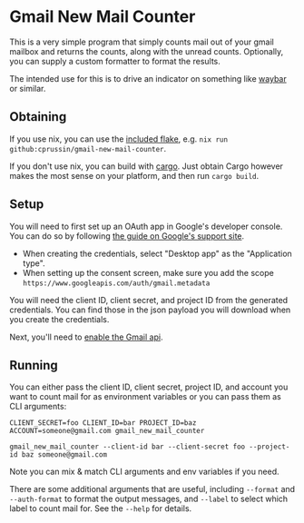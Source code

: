 # Gmail New Mail Counter

This is a very simple program that simply counts mail out of your gmail mailbox
and returns the counts, along with the unread counts.  Optionally, you can
supply a custom formatter to format the results.

The intended use for this is to drive an indicator on something like
[waybar](https://github.com/Alexays/Waybar) or similar.

## Obtaining

If you use nix, you can use the [included flake](./flake.nix), e.g. `nix run
github:cprussin/gmail-new-mail-counter`.

If you don't use nix, you can build with
[cargo](https://doc.rust-lang.org/cargo/).  Just obtain Cargo however makes the
most sense on your platform, and then run `cargo build`.

## Setup

You will need to first set up an OAuth app in Google's developer console.  You
can do so by following [the guide on Google's support
site](https://support.google.com/cloud/answer/6158849?hl=en).

- When creating the credentials, select "Desktop app" as the "Application type".
- When setting up the consent screen, make sure you add the scope
  `https://www.googleapis.com/auth/gmail.metadata`

You will need the client ID, client secret, and project ID from the generated
credentials.  You can find those in the json payload you will download when you
create the credentials.

Next, you'll need to [enable the Gmail
api](https://console.cloud.google.com/flows/enableapi?apiid=gmail.googleapis.com).

## Running

You can either pass the client ID, client secret, project ID, and account you
want to count mail for as environment variables or you can pass them as CLI
arguments:

```
CLIENT_SECRET=foo CLIENT_ID=bar PROJECT_ID=baz ACCOUNT=someone@gmail.com gmail_new_mail_counter 
```

```
gmail_new_mail_counter --client-id bar --client-secret foo --project-id baz someone@gmail.com
```

Note you can mix & match CLI arguments and env variables if you need.

There are some additional arguments that are useful, including `--format` and
`--auth-format` to format the output messages, and `--label` to select which
label to count mail for.  See the `--help` for details.
